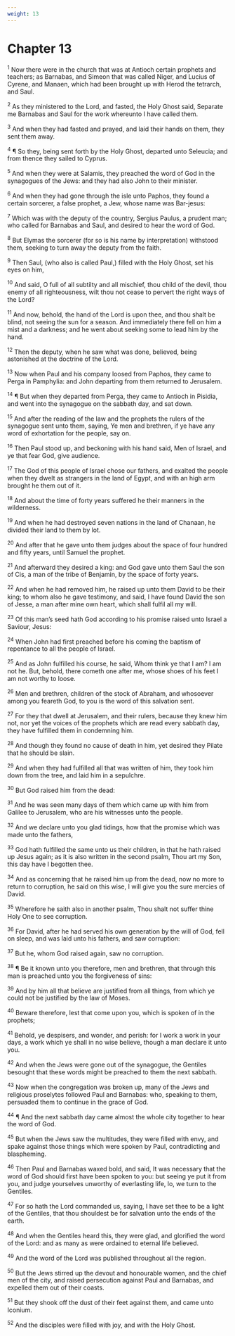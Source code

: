 ```yaml
---
weight: 13
---
```


# Chapter 13

<sup>1</sup> Now there were in the church that was at Antioch certain prophets and teachers; as Barnabas, and Simeon that was called Niger, and Lucius of Cyrene, and Manaen, which had been brought up with Herod the tetrarch, and Saul. 

<sup>2</sup> As they ministered to the Lord, and fasted, the Holy Ghost said, Separate me Barnabas and Saul for the work whereunto I have called them. 

<sup>3</sup> And when they had fasted and prayed, and laid their hands on them, they sent them away. 

<sup>4</sup> ¶ So they, being sent forth by the Holy Ghost, departed unto Seleucia; and from thence they sailed to Cyprus. 

<sup>5</sup> And when they were at Salamis, they preached the word of God in the synagogues of the Jews: and they had also John to their minister. 

<sup>6</sup> And when they had gone through the isle unto Paphos, they found a certain sorcerer, a false prophet, a Jew, whose name was Bar-jesus: 

<sup>7</sup> Which was with the deputy of the country, Sergius Paulus, a prudent man; who called for Barnabas and Saul, and desired to hear the word of God. 

<sup>8</sup> But Elymas the sorcerer (for so is his name by interpretation) withstood them, seeking to turn away the deputy from the faith. 

<sup>9</sup> Then Saul, (who also is called Paul,) filled with the Holy Ghost, set his eyes on him, 

<sup>10</sup> And said, O full of all subtilty and all mischief, thou child of the devil, thou enemy of all righteousness, wilt thou not cease to pervert the right ways of the Lord? 

<sup>11</sup> And now, behold, the hand of the Lord is upon thee, and thou shalt be blind, not seeing the sun for a season. And immediately there fell on him a mist and a darkness; and he went about seeking some to lead him by the hand. 

<sup>12</sup> Then the deputy, when he saw what was done, believed, being astonished at the doctrine of the Lord. 

<sup>13</sup> Now when Paul and his company loosed from Paphos, they came to Perga in Pamphylia: and John departing from them returned to Jerusalem. 

<sup>14</sup> ¶ But when they departed from Perga, they came to Antioch in Pisidia, and went into the synagogue on the sabbath day, and sat down. 

<sup>15</sup> And after the reading of the law and the prophets the rulers of the synagogue sent unto them, saying, Ye men and brethren, if ye have any word of exhortation for the people, say on. 

<sup>16</sup> Then Paul stood up, and beckoning with his hand said, Men of Israel, and ye that fear God, give audience. 

<sup>17</sup> The God of this people of Israel chose our fathers, and exalted the people when they dwelt as strangers in the land of Egypt, and with an high arm brought he them out of it. 

<sup>18</sup> And about the time of forty years suffered he their manners in the wilderness. 

<sup>19</sup> And when he had destroyed seven nations in the land of Chanaan, he divided their land to them by lot. 

<sup>20</sup> And after that he gave unto them judges about the space of four hundred and fifty years, until Samuel the prophet. 

<sup>21</sup> And afterward they desired a king: and God gave unto them Saul the son of Cis, a man of the tribe of Benjamin, by the space of forty years. 

<sup>22</sup> And when he had removed him, he raised up unto them David to be their king; to whom also he gave testimony, and said, I have found David the son of Jesse, a man after mine own heart, which shall fulfil all my will. 

<sup>23</sup> Of this man’s seed hath God according to his promise raised unto Israel a Saviour, Jesus: 

<sup>24</sup> When John had first preached before his coming the baptism of repentance to all the people of Israel. 

<sup>25</sup> And as John fulfilled his course, he said, Whom think ye that I am? I am not he. But, behold, there cometh one after me, whose shoes of his feet I am not worthy to loose. 

<sup>26</sup> Men and brethren, children of the stock of Abraham, and whosoever among you feareth God, to you is the word of this salvation sent. 

<sup>27</sup> For they that dwell at Jerusalem, and their rulers, because they knew him not, nor yet the voices of the prophets which are read every sabbath day, they have fulfilled them in condemning him. 

<sup>28</sup> And though they found no cause of death in him, yet desired they Pilate that he should be slain. 

<sup>29</sup> And when they had fulfilled all that was written of him, they took him down from the tree, and laid him in a sepulchre. 

<sup>30</sup> But God raised him from the dead: 

<sup>31</sup> And he was seen many days of them which came up with him from Galilee to Jerusalem, who are his witnesses unto the people. 

<sup>32</sup> And we declare unto you glad tidings, how that the promise which was made unto the fathers, 

<sup>33</sup> God hath fulfilled the same unto us their children, in that he hath raised up Jesus again; as it is also written in the second psalm, Thou art my Son, this day have I begotten thee. 

<sup>34</sup> And as concerning that he raised him up from the dead, now no more to return to corruption, he said on this wise, I will give you the sure mercies of David. 

<sup>35</sup> Wherefore he saith also in another psalm, Thou shalt not suffer thine Holy One to see corruption. 

<sup>36</sup> For David, after he had served his own generation by the will of God, fell on sleep, and was laid unto his fathers, and saw corruption: 

<sup>37</sup> But he, whom God raised again, saw no corruption. 

<sup>38</sup> ¶ Be it known unto you therefore, men and brethren, that through this man is preached unto you the forgiveness of sins: 

<sup>39</sup> And by him all that believe are justified from all things, from which ye could not be justified by the law of Moses. 

<sup>40</sup> Beware therefore, lest that come upon you, which is spoken of in the prophets; 

<sup>41</sup> Behold, ye despisers, and wonder, and perish: for I work a work in your days, a work which ye shall in no wise believe, though a man declare it unto you. 

<sup>42</sup> And when the Jews were gone out of the synagogue, the Gentiles besought that these words might be preached to them the next sabbath. 

<sup>43</sup> Now when the congregation was broken up, many of the Jews and religious proselytes followed Paul and Barnabas: who, speaking to them, persuaded them to continue in the grace of God. 

<sup>44</sup> ¶ And the next sabbath day came almost the whole city together to hear the word of God. 

<sup>45</sup> But when the Jews saw the multitudes, they were filled with envy, and spake against those things which were spoken by Paul, contradicting and blaspheming. 

<sup>46</sup> Then Paul and Barnabas waxed bold, and said, It was necessary that the word of God should first have been spoken to you: but seeing ye put it from you, and judge yourselves unworthy of everlasting life, lo, we turn to the Gentiles. 

<sup>47</sup> For so hath the Lord commanded us, saying, I have set thee to be a light of the Gentiles, that thou shouldest be for salvation unto the ends of the earth. 

<sup>48</sup> And when the Gentiles heard this, they were glad, and glorified the word of the Lord: and as many as were ordained to eternal life believed. 

<sup>49</sup> And the word of the Lord was published throughout all the region. 

<sup>50</sup> But the Jews stirred up the devout and honourable women, and the chief men of the city, and raised persecution against Paul and Barnabas, and expelled them out of their coasts. 

<sup>51</sup> But they shook off the dust of their feet against them, and came unto Iconium. 

<sup>52</sup> And the disciples were filled with joy, and with the Holy Ghost. 


